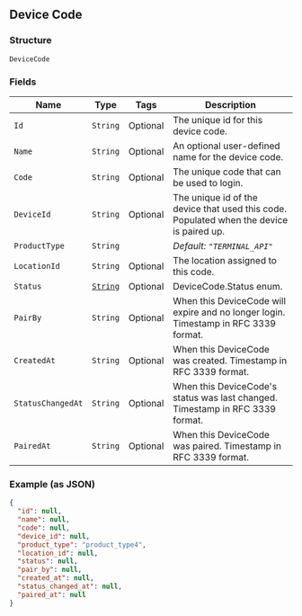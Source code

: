 ## Device Code

### Structure

`DeviceCode`

### Fields

| Name | Type | Tags | Description |
|  --- | --- | --- | --- |
| `Id` | `String` | Optional | The unique id for this device code. |
| `Name` | `String` | Optional | An optional user-defined name for the device code. |
| `Code` | `String` | Optional | The unique code that can be used to login. |
| `DeviceId` | `String` | Optional | The unique id of the device that used this code. Populated when the device is paired up. |
| `ProductType` | `String` |  | *Default: `"TERMINAL_API"`* |
| `LocationId` | `String` | Optional | The location assigned to this code. |
| `Status` | [`String`](/doc/models/device-code-status.md) | Optional | DeviceCode.Status enum. |
| `PairBy` | `String` | Optional | When this DeviceCode will expire and no longer login. Timestamp in RFC 3339 format. |
| `CreatedAt` | `String` | Optional | When this DeviceCode was created. Timestamp in RFC 3339 format. |
| `StatusChangedAt` | `String` | Optional | When this DeviceCode's status was last changed. Timestamp in RFC 3339 format. |
| `PairedAt` | `String` | Optional | When this DeviceCode was paired. Timestamp in RFC 3339 format. |

### Example (as JSON)

```json
{
  "id": null,
  "name": null,
  "code": null,
  "device_id": null,
  "product_type": "product_type4",
  "location_id": null,
  "status": null,
  "pair_by": null,
  "created_at": null,
  "status_changed_at": null,
  "paired_at": null
}
```

